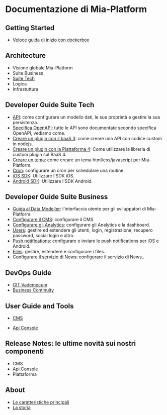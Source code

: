 # Documentazione di Mia-Platform #

## Getting Started
- [Veloce guida di inizio con dockerbox](getting_started/index.md)

## Architecture
- Visione globale Mia-Platform
- Suite Business
- [Suite Tech](architecture/arc_components.md)
- Logica
- Infrastuttura

## Developer Guide Suite Tech
- [API](developer_guide/api.md): come configurare un modello dati, le sue proprietà e gestire la sua persistenza.
- [Specifica OpenAPI](developer_guide/openapi.md): tutte le API sono documentate secondo specifica OpenAPI, vediamo come.
- [Creare un plugin con il baaS 3](developer_guide/plugin.md): come creare una API con codice custom in nodejs.
- [Creare un plugin con la Piattaforma 4](developer_guide/plugin_baas_4.md): Come utilizzare la libreria di custom plugin sul BaaS 4.
- [Creare un tema](developer_guide/theme.md): come creare un tema html/css/javascript per Mia-Platform.
- [Cron](developer_guide/cron.md): configurare un cron per schedulare una routine.
- [iOS SDK](developer_guide/sdk_ios.md): Utilizzare l'SDK iOS.
- [Android SDK](developer_guide/sdk_android.md): Utilizzare l'SDK Android.


## Developer Guide Suite Business
- [Guida al Data Modeller](developer_guide/data_modeller.md): l'interfaccia utente per gli sviluppatori di Mia-Platform.
- [Configurare il CMS](developer_guide/conf_cms.md): configurare il CMS.
- [Configurare gli Analytics](developer_guide/conf_analytics.md): configurare gli Analytics e la dashboard.
- [Users](developer_guide/users.md): gestire ed estendere gli utenti, login, registrazione, recupero password, social login e altro.
- [Push notifications](developer_guide/push_notifications.md): configurare e inviare le push notifications per iOS e Android.
- [Files](developer_guide/files.md): gestire, estendere e configurare i files.
- [Configurare il servizio di News](developer_guide/conf_news.md): configurare il servizio di News..


## DevOps Guide ##
 - [GIT Vademecum](dev_ops_guide/git_vademecum.md)
 - [Business Continuity](dev_ops_guide/business_continuity.md)


<!--## Administrator Guide
- Pipe di Rilascio
- Build di un docker proprio
- Scalabilità
- Backup e Disaster recovery-->

## User Guide and Tools
- [CMS](user_guide_and_tools/cms/index.md)
<!--- Analytics-->
- [Api Console](user_guide_and_tools/api_console/guida_api_console.md)


## Release Notes: le ultime novità sui nostri componenti
- CMS
- Api Console
- Piattaforma

## About
- [Le caratteristiche principali](about/index.md)
- [La storia ](about/index.md)
